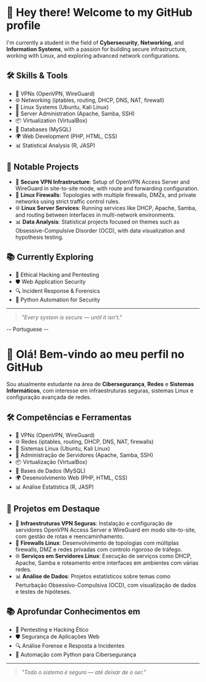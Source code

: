 # 👋 Hey there! Welcome to my GitHub profile

I'm currently a student in the field of **Cybersecurity**, **Networking**, and **Information Systems**, with a passion for building secure infrastructure, working with Linux, and exploring advanced network configurations.

## 🛠️ Skills & Tools

- 🔐 VPNs (OpenVPN, WireGuard)
- 🌐 Networking (iptables, routing, DHCP, DNS, NAT, firewall)
- 🐧 Linux Systems (Ubuntu, Kali Linux)
- 🧱 Server Administration (Apache, Samba, SSH)
- 📦 Virtualization (VirtualBox)
- 💾 Databases (MySQL)
- 🌍 Web Development (PHP, HTML, CSS)
- 📊 Statistical Analysis (R, JASP)

## 🚧 Notable Projects

- 🔧 **Secure VPN Infrastructure**: Setup of OpenVPN Access Server and WireGuard in site-to-site mode, with route and forwarding configuration.
- 🧱 **Linux Firewalls**: Topologies with multiple firewalls, DMZs, and private networks using strict traffic control rules.
- 🌐 **Linux Server Services**: Running services like DHCP, Apache, Samba, and routing between interfaces in multi-network environments.
- 📊 **Data Analysis**: Statistical projects focused on themes such as Obsessive-Compulsive Disorder (OCD), with data visualization and hypothesis testing.

## 📚 Currently Exploring

- 🧠 Ethical Hacking and Pentesting
- 🛡️ Web Application Security
- 🔍 Incident Response & Forensics
- 🐍 Python Automation for Security

---

> *"Every system is secure — until it isn’t."*



-- Portuguese --

# 👋 Olá! Bem-vindo ao meu perfil no GitHub

Sou atualmente estudante na área de **Cibersegurança**, **Redes** e **Sistemas Informáticos**, com interesse em infraestruturas seguras, sistemas Linux e configuração avançada de redes.

## 🛠️ Competências e Ferramentas

- 🔐 VPNs (OpenVPN, WireGuard)
- 🌐 Redes (iptables, routing, DHCP, DNS, NAT, firewalls)
- 🐧 Sistemas Linux (Ubuntu, Kali Linux)
- 🧱 Administração de Servidores (Apache, Samba, SSH)
- 📦 Virtualização (VirtualBox)
- 💾 Bases de Dados (MySQL)
- 🌍 Desenvolvimento Web (PHP, HTML, CSS)
- 📊 Análise Estatística (R, JASP)

## 🚧 Projetos em Destaque

- 🔧 **Infraestruturas VPN Seguras**: Instalação e configuração de servidores OpenVPN Access Server e WireGuard em modo site-to-site, com gestão de rotas e reencaminhamento.
- 🧱 **Firewalls Linux**: Desenvolvimento de topologias com múltiplas firewalls, DMZ e redes privadas com controlo rigoroso de tráfego.
- 🌐 **Serviços em Servidores Linux**: Execução de serviços como DHCP, Apache, Samba e roteamento entre interfaces em ambientes com várias redes.
- 📊 **Análise de Dados**: Projetos estatísticos sobre temas como Perturbação Obsessivo-Compulsiva (OCD), com visualização de dados e testes de hipóteses.

## 📚 Aprofundar Conhecimentos em

- 🧠 Pentesting e Hacking Ético
- 🛡️ Segurança de Aplicações Web
- 🔍 Análise Forense e Resposta a Incidentes
- 🐍 Automação com Python para Cibersegurança



---

> *"Todo o sistema é seguro — até deixar de o ser."*

